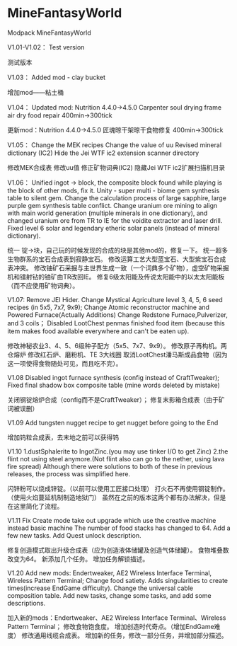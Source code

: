 # MineFantasyWorld
Modpack MineFantasyWorld

V1.01-V1.02：
Test version

测试版本

V1.03：
Added mod - clay bucket

增加mod——粘土桶

V1.04：
Updated mod: Nutrition 4.4.0→4.5.0
Carpenter soul drying frame air dry food repair 400min→300tick

更新mod：Nutrition 4.4.0→4.5.0
匠魂晾干架晾干食物修复 400min→300tick

V1.05：
Change the MEK recipes
Change the value of uu
Revised mineral dictionary (IC2)
Hide the Jei WTF ic2 extension scanner directory

修改MEK合成表
修改uu值
修正矿物词典(IC2)
隐藏Jei WTF ic2扩展扫描机目录


V1.06：
Unified ingot → block, the composite block found while playing is the block of other mods, fix it.
Unity - super multi - biome gem synthesis table to silent gem.
Change the calculation process of large sapphire, large purple gem synthesis table conflict.
Change uranium ore mining to align with main world generation (multiple minerals in one dictionary), and changed uranium ore from TR to IE for the voidite extractor and laser drill.
Fixed level 6 solar and legendary etheric solar panels (instead of mineral dictionary).

统一 锭→块，自己玩的时候发现的合成的块是其他mod的，修复一下。
统一超多生物群系的宝石合成表到寂静宝石。
修改运算工艺大型蓝宝石、大型紫宝石合成表冲突。
修改铀矿石采掘与主世界生成一致（一个词典多个矿物），虚空矿物采掘机和镭射钻的铀矿由TR改回IE。
修复6级太阳能及传说太阳能中的以太太阳能板（而不应使用矿物词典）。

V1.07:
Remove JEI Hider.
Change Mystical Agriculture level 3, 4, 5, 6 seed recipes (in 5x5, 7x7, 9x9);
Change Atomic reconstructor machine and Powered Furnace(Actually Additions)
Change Redstone Furnace,Pulverizer, and 3 coils；
Disabled LootChest penmas finished food item (because this item makes food available everywhere and can't be eaten up).

修改神秘农业3、4、5、6级种子配方（5x5、7x7、9x9）。
修改原子再构机。两仓熔炉
修改红石炉、磨粉机、TE 3大线圈
取消LootChest潘马斯成品食物（因为这一项使得食物随处可见，而且吃不完）。


V1.08
Disabled ingot furnace synthesis (config instead of CraftTweaker);
Fixed final shadow box composite table (mine words deleted by mistake)

关闭钢锭熔炉合成（config而不是CraftTweaker）；
修复末影箱合成表（由于矿词被误删）

V1.09 
Add tungsten nugget recipe to get nugget before going to the End

增加钨粒合成表，去末地之前可以获得钨


V1.10
1.dustSphalerite to IngotZinc.(you may use tinker I/O to get Zinc)
2.the flint not using steel anymore.(Not flint also can go to the nether, using lava fire spread)
Although there were solutions to both of these in previous releases, the process was simplified here.

闪锌粉可以烧成锌锭。（以前可以使用工匠接口处理）
打火石不再使用钢锭制作。（使用火焰蔓延机制制造地狱门）
虽然在之前的版本这两个都有办法解决，但是在这里简化了流程。

V1.11
Fix Create mode take out upgrade which use the creative machine instead basic machine
The number of food stacks has changed to 64.
Add a few new tasks.
Add Quest unlock description.

修复创造模式取出升级合成表（应为创造液体储罐及创造气体储罐）。
食物堆叠数改变为64。
新添加几个任务。
增加任务解锁描述。

V1.20
Add new mods: Endertweaker, AE2 Wireless Interface Terminal, Wireless Pattern Terminal;
Change food satiety.
Adds singularities to create times(increase EndGame difficulty).
Change the universal cable composition table.
Add new tasks, change some tasks, and add some descriptions.

加入新的mods：Endertweaker、AE2 Wireless Interface Terminal、Wireless Pattern Terminal；
修改食物饱食度。
增加创造时代奇点。（增加EndGame难度）
修改通用线缆合成表。
增加新的任务，修改一部分任务，并增加部分描述。
